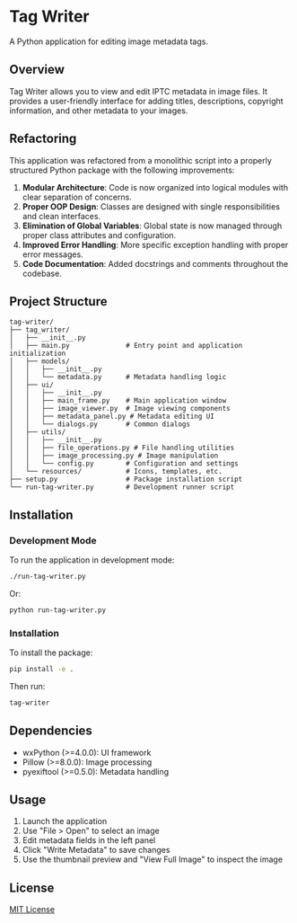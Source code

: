 # Tag Writer

A Python application for editing image metadata tags.

## Overview

Tag Writer allows you to view and edit IPTC metadata in image files. It provides a user-friendly interface for adding titles, descriptions, copyright information, and other metadata to your images.

## Refactoring

This application was refactored from a monolithic script into a properly structured Python package with the following improvements:

1. **Modular Architecture**: Code is now organized into logical modules with clear separation of concerns.
2. **Proper OOP Design**: Classes are designed with single responsibilities and clean interfaces.
3. **Elimination of Global Variables**: Global state is now managed through proper class attributes and configuration.
4. **Improved Error Handling**: More specific exception handling with proper error messages.
5. **Code Documentation**: Added docstrings and comments throughout the codebase.

## Project Structure

```
tag-writer/
├── tag_writer/
│   ├── __init__.py
│   ├── main.py              # Entry point and application initialization
│   ├── models/
│   │   ├── __init__.py
│   │   └── metadata.py      # Metadata handling logic
│   ├── ui/
│   │   ├── __init__.py
│   │   ├── main_frame.py    # Main application window
│   │   ├── image_viewer.py  # Image viewing components
│   │   ├── metadata_panel.py # Metadata editing UI
│   │   └── dialogs.py       # Common dialogs
│   ├── utils/
│   │   ├── __init__.py
│   │   ├── file_operations.py # File handling utilities
│   │   ├── image_processing.py # Image manipulation
│   │   └── config.py        # Configuration and settings
│   └── resources/           # Icons, templates, etc.
├── setup.py                 # Package installation script
└── run-tag-writer.py        # Development runner script
```

## Installation

### Development Mode

To run the application in development mode:

```bash
./run-tag-writer.py
```

Or:

```bash
python run-tag-writer.py
```

### Installation

To install the package:

```bash
pip install -e .
```

Then run:

```bash
tag-writer
```

## Dependencies

- wxPython (>=4.0.0): UI framework
- Pillow (>=8.0.0): Image processing
- pyexiftool (>=0.5.0): Metadata handling

## Usage

1. Launch the application
2. Use "File > Open" to select an image
3. Edit metadata fields in the left panel
4. Click "Write Metadata" to save changes
5. Use the thumbnail preview and "View Full Image" to inspect the image

## License

[MIT License](LICENSE)
